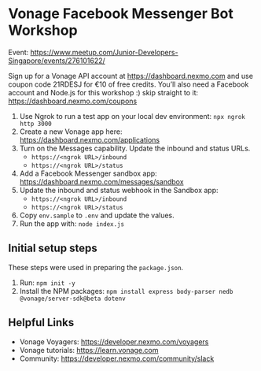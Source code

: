 # Vonage Facebook Messenger Bot Workshop

Event: <https://www.meetup.com/Junior-Developers-Singapore/events/276101622/>

Sign up for a Vonage API account at https://dashboard.nexmo.com and use coupon code 21RDESJ for €10 of free credits. You’ll also need a Facebook account and Node.js for this workshop :) skip straight to it: https://dashboard.nexmo.com/coupons

1. Use Ngrok to run a test app on your local dev environment: `npx ngrok http 3000`
2. Create a new Vonage app here: https://dashboard.nexmo.com/applications
3. Turn on the Messages capability. Update the inbound and status URLs.
    - `https://<ngrok URL>/inbound`
    - `https://<ngrok URL>/status`
4. Add a Facebook Messenger sandbox app: https://dashboard.nexmo.com/messages/sandbox
5. Update the inbound and status webhook in the Sandbox app:
    - `https://<ngrok URL>/inbound`
    - `https://<ngrok URL>/status`
6. Copy `env.sample` to `.env` and update the values.
7. Run the app with: `node index.js`

## Initial setup steps

These steps were used in preparing the `package.json`.

1. Run: `npm init -y`
2. Install the NPM packages: `npm install express body-parser nedb @vonage/server-sdk@beta dotenv`

## Helpful Links

- Vonage Voyagers: <https://developer.nexmo.com/voyagers>
- Vonage tutorials: <https://learn.vonage.com>
- Community: <https://developer.nexmo.com/community/slack>
